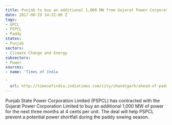 ```yaml
---
title: Punjab to buy an additional 1,000 MW from Gujarat Power Corporation Limited
date: 2017-06-29 14:52:00 Z
tags:
- GPCL
- PSPCL
- Paddy
states:
- Punjab
sectors:
- Climate Change and Energy
subsectors:
- Power
sources:
- name: 'Times of India

'
  url: http://timesofindia.indiatimes.com/city/chandigarh/ahead-of-paddy-sowing-punjab-buys-1000mw-power-from-gujarat/articleshow/59304464.cms
---
```


Punjab State Power Corporation Limited (PSPCL) has contracted with the Gujarat Power Corporation Limited to buy an additional 1,000 MW of power for the next three months at 4 cents per unit. The deal will help PSPCL prevent a potential power shortfall during the paddy sowing season. 
